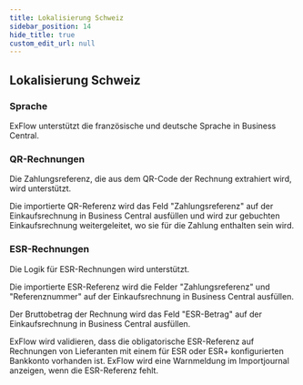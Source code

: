 ```yaml
---
title: Lokalisierung Schweiz
sidebar_position: 14
hide_title: true
custom_edit_url: null
---
```

## Lokalisierung Schweiz

### Sprache

ExFlow unterstützt die französische und deutsche Sprache in Business Central.

### QR-Rechnungen

Die Zahlungsreferenz, die aus dem QR-Code der Rechnung extrahiert wird, wird unterstützt.

Die importierte QR-Referenz wird das Feld "Zahlungsreferenz" auf der
Einkaufsrechnung in Business Central ausfüllen und wird zur gebuchten
Einkaufsrechnung weitergeleitet, wo sie für die Zahlung enthalten sein wird.

### ESR-Rechnungen

Die Logik für ESR-Rechnungen wird unterstützt.

Die importierte ESR-Referenz wird die Felder "Zahlungsreferenz" und
"Referenznummer" auf der Einkaufsrechnung in Business Central ausfüllen.

Der Bruttobetrag der Rechnung wird das Feld "ESR-Betrag" auf der
Einkaufsrechnung in Business Central ausfüllen.

ExFlow wird validieren, dass die obligatorische ESR-Referenz auf Rechnungen
von Lieferanten mit einem für ESR oder ESR+ konfigurierten Bankkonto vorhanden ist. ExFlow wird eine Warnmeldung im Importjournal anzeigen, wenn die ESR-Referenz fehlt.
